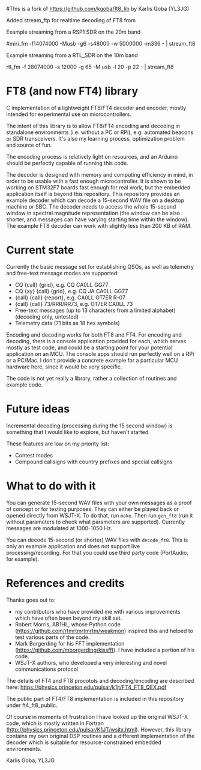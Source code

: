 #This is a fork of https://github.com/kgoba/ft8_lib by Karlis Goba (YL3JG)

Added stream_ftp for realtime decoding of FT8 from 

Example streaming from a RSP1 SDR on the 20m band

#miri_fm  -f14074000 -Musb  -g6  -s48000 -w 5000000  -m336  - | stream_ft8

Example streaming from a RTL_SDR on the 10m band

rtl_fm -f 28074000 -s 12000 -g 65 -M usb -l 20 -p 22 - | stream_ft8


# FT8 (and now FT4) library 

C implementation of a lightweight FT8/FT4 decoder and encoder, mostly intended for experimental use on microcontrollers.

The intent of this library is to allow FT8/FT4 encoding and decoding in standalone environments (i.e. without a PC or RPi), e.g. automated beacons or SDR transceivers. It's also my learning process, optimization problem and source of fun.

The encoding process is relatively light on resources, and an Arduino should be perfectly capable of running this code.

The decoder is designed with memory and computing efficiency in mind, in order to be usable with a fast enough microcontroller. It is shown to be working on STM32F7 boards fast enough for real work, but the embedded application itself is beyond this repository. This repository provides an example decoder which can decode a 15-second WAV file on a desktop machine or SBC. The decoder needs to access the whole 15-second window in spectral magnitude representation (the window can be also shorter, and messages can have varying starting time within the window). The example FT8 decoder can work with slightly less than 200 KB of RAM. 

# Current state

Currently the basic message set for establishing QSOs, as well as telemetry and free-text message modes are supported:
* CQ {call} {grid}, e.g. CQ CA0LL GG77
* CQ {xy} {call} {grid}, e.g. CQ JA CA0LL GG77
* {call} {call} {report}, e.g. CA0LL OT7ER R-07
* {call} {call} 73/RRR/RR73, e.g. OT7ER CA0LL 73
* Free-text messages (up to 13 characters from a limited alphabet) (decoding only, untested)
* Telemetry data (71 bits as 18 hex symbols)

Encoding and decoding works for both FT8 and FT4. For encoding and decoding, there is a console application provided for each, which serves mostly as test code, and could be a starting point for your potential application on an MCU. The console apps should run perfectly well on a RPi or a PC/Mac. I don't provide a concrete example for a particular MCU hardware here, since it would be very specific.

The code is not yet really a library, rather a collection of routines and example code.

# Future ideas

Incremental decoding (processing during the 15 second window) is something that I would like to explore, but haven't started.

These features are low on my priority list:
* Contest modes
* Compound callsigns with country prefixes and special callsigns

# What to do with it

You can generate 15-second WAV files with your own messages as a proof of concept or for testing purposes. They can either be played back or opened directly from WSJT-X. To do that, run ```make```. Then run ```gen_ft8``` (run it without parameters to check what parameters are supported). Currently messages are modulated at 1000-1050 Hz.

You can decode 15-second (or shorter) WAV files with ```decode_ft8```. This is only an example application and does not support live processing/recording. For that you could use third party code (PortAudio, for example).

# References and credits

Thanks goes out to:
* my contributors who have provided me with various improvements which have often been beyond my skill set.
* Robert Morris, AB1HL, whose Python code (https://github.com/rtmrtmrtmrtm/weakmon) inspired this and helped to test various parts of the code.
* Mark Borgerding for his FFT implementation (https://github.com/mborgerding/kissfft). I have included a portion of his code.
* WSJT-X authors, who developed a very interesting and novel communications protocol

The details of FT4 and FT8 procotols and decoding/encoding are described here: https://physics.princeton.edu/pulsar/k1jt/FT4_FT8_QEX.pdf

The public part of FT4/FT8 implementation is included in this repository under ft4_ft8_public.

Of course in moments of frustration I have looked up the original WSJT-X code, which is mostly written in Fortran (http://physics.princeton.edu/pulsar/K1JT/wsjtx.html). However, this library contains my own original DSP routines and a different implementation of the decoder which is suitable for resource-constrained embedded environments.

Karlis Goba,
YL3JG
